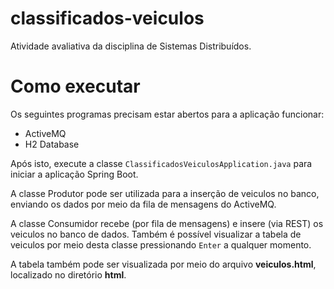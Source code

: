 # classificados-veiculos

Atividade avaliativa da disciplina de Sistemas Distribuídos.

# Como executar

Os seguintes programas precisam estar abertos para a aplicação funcionar:

* ActiveMQ
* H2 Database

Após isto, execute a classe `ClassificadosVeiculosApplication.java` para iniciar a aplicação Spring Boot.

A classe Produtor pode ser utilizada para a inserção de veiculos no banco, enviando os dados por meio da fila de mensagens do ActiveMQ.

A classe Consumidor recebe (por fila de mensagens) e insere (via REST) os veiculos no banco de dados. Também é possível visualizar a tabela de veiculos por meio desta classe pressionando `Enter` a qualquer momento.

A tabela também pode ser visualizada por meio do arquivo **veiculos.html**, localizado no diretório **html**.
